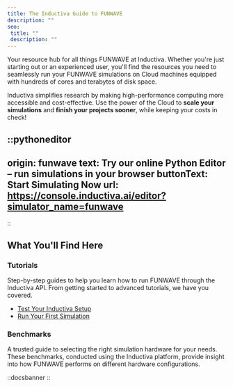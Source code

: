 ```yaml
---
title: The Inductiva Guide to FUNWAVE
description: ""
seo:
 title: ""
 description: ""
---
```


Your resource hub for all things FUNWAVE at Inductiva. Whether you're just starting out or an experienced user, you'll find the resources you need to seamlessly run your FUNWAVE simulations on Cloud machines equipped with hundreds of cores and terabytes of disk space.

Inductiva simplifies research by making high-performance computing more accessible and cost-effective. Use the power of the Cloud to **scale your simulations** and **finish your projects sooner**, while keeping your costs in check! 

::pythoneditor
---
origin: funwave
text: Try our online Python Editor – run simulations in your browser
buttonText: Start Simulating Now
url: https://console.inductiva.ai/editor?simulator_name=funwave
---
::

## What You'll Find Here

### Tutorials
Step-by-step guides to help you learn how to run FUNWAVE through the Inductiva API. From getting started to advanced tutorials, we have you covered.

- [Test Your Inductiva Setup](1.tutorials/0.setup-test.md)
- [Run Your First Simulation](1.tutorials/1.quick-start.md)

### Benchmarks
A trusted guide to selecting the right simulation hardware for your needs. These benchmarks, conducted using the Inductiva platform, provide insight into how FUNWAVE performs on different hardware configurations.

::docsbanner
::
